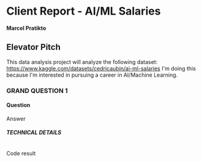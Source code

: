 # Client Report - AI/ML Salaries
__Marcel Pratikto__

## Elevator Pitch
This data analysis project will analyze the following dataset:
https://www.kaggle.com/datasets/cedricaubin/ai-ml-salaries
I'm doing this because I'm interested in pursuing a career in AI/Machine Learning.

### GRAND QUESTION 1
#### Question
Answer

##### TECHNICAL DETAILS
```python 

```
Code result